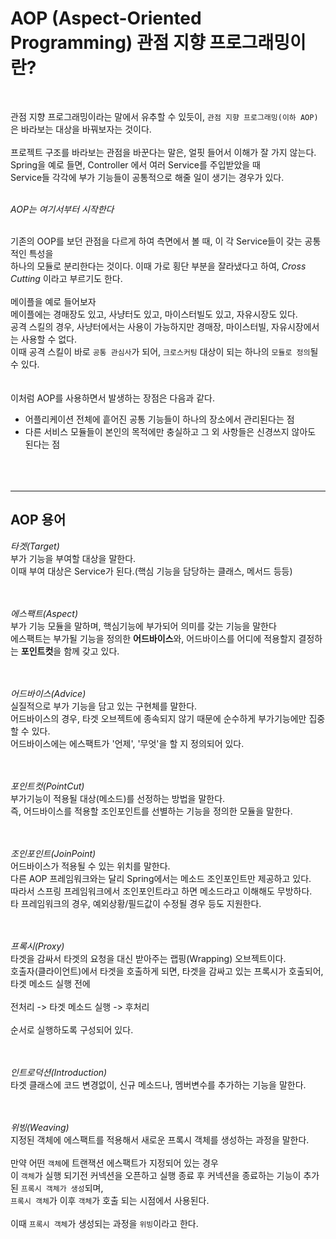 # AOP (Aspect-Oriented Programming) 관점 지향 프로그래밍이란?

<br/>

관점 지향 프로그래밍이라는 말에서 유추할 수 있듯이, `관점 지향 프로그래밍(이하 AOP)`은 바라보는 대상을 바꿔보자는 것이다.<br/>
<br/>
프로젝트 구조를 바라보는 관점을 바꾼다는 말은, 얼핏 들어서 이해가 잘 가지 않는다.<br/>
Spring을 예로 들면, Controller 에서 여러 Service를 주입받았을 때<br/>
Service들 각각에 부가 기능들이 공통적으로 해줄 일이 생기는 경우가 있다.<br/>
<br/>

*AOP는 여기서부터 시작한다*<br/>
<br/>

기존의 OOP를 보던 관점을 다르게 하여 측면에서 볼 때, 이 각 Service들이 갖는 공통적인 특성을<br/>
하나의 모듈로 분리한다는 것이다. 이때 가로 횡단 부분을 잘라냈다고 하여, *Cross Cutting* 이라고 부르기도 한다.<br/>
<br/>
메이플을 예로 들어보자<br/>
메이플에는 경매장도 있고, 사냥터도 있고, 마이스터빌도 있고, 자유시장도 있다.<br/>
공격 스킬의 경우, 사냥터에서는 사용이 가능하지만 경매장, 마이스터빌, 자유시장에서는 사용할 수 없다.<br/>
이때 공격 스킬이 바로 `공통 관심사`가 되어, `크로스커팅` 대상이 되는 하나의 `모듈로 정의`될 수 있다.<br/>
<br/>
<br/>
이처럼 AOP를 사용하면서 발생하는 장점은 다음과 같다.<br/>

* 어플리케이션 전체에 흩어진 공통 기능들이 하나의 장소에서 관리된다는 점<br/>
* 다른 서비스 모듈들이 본인의 목적에만 충실하고 그 외 사항들은 신경쓰지 않아도 된다는 점<br/>
<br/><br/><br/>
---

## AOP 용어

*타겟(Target)*<br/>
부가 기능을 부여할 대상을 말한다.<br/>
이때 부여 대상은 Service가 된다.(핵심 기능을 담당하는 클래스, 메서드 등등)<br/>
<br/><br/>

*에스팩트(Aspect)*<br/>
부가 기능 모듈을 말하며, 핵심기능에 부가되어 의미를 갖는 기능을 말한다<br/>
에스팩트는 부가될 기능을 정의한 **어드바이스**와, 어드바이스를 어디에 적용할지 결정하는 **포인트컷**을 함께 갖고 있다.<br/>
<br/><br/>

*어드바이스(Advice)*<br/>
실질적으로 부가 기능을 담고 있는 구현체를 말한다.<br/>
어드바이스의 경우, 타겟 오브젝트에 종속되지 않기 때문에 순수하게 부가기능에만 집중할 수 있다.<br/>
어드바이스에는 에스팩트가 '언제', '무엇'을 할 지 정의되어 있다.<br/>
<br/><br/>

*포인트컷(PointCut)*<br/>
부가기능이 적용될 대상(메소드)를 선정하는 방법을 말한다.<br/>
즉, 어드바이스를 적용할 조인포인트를 선별하는 기능을 정의한 모듈을 말한다.<br/>
<br/><br/>

*조인포인트(JoinPoint)*<br/>
어드바이스가 적용될 수 있는 위치를 말한다.<br/>
다른 AOP 프레임워크와는 달리 Spring에서는 메소드 조인포인트만 제공하고 있다.<br/>
따라서 스프링 프레임워크에서 조인포인트라고 하면 메소드라고 이해해도 무방하다.<br/>
타 프레임워크의 경우, 예외상황/필드값이 수정될 경우 등도 지원한다.<br/>
<br/><br/>

*프록시(Proxy)*<br/>
타겟을 감싸서 타겟의 요청을 대신 받아주는 랩핑(Wrapping) 오브젝트이다.<br/>
호출자(클라이언트)에서 타겟을 호출하게 되면, 타겟을 감싸고 있는 프록시가 호출되어, 타겟 메소드 실행 전에<br/>
<br/>
전처리 -> 타겟 메소드 실행 -> 후처리<br/>
<br/>
순서로 실행하도록 구성되어 있다.<br/>
<br/><br/>

*인트로덕션(Introduction)*<br/>
타겟 클래스에 코드 변경없이, 신규 메소드나, 멤버변수를 추가하는 기능을 말한다.<br/>
<br/><br/>

*위빙(Weaving)*<br/>
지정된 객체에 에스팩트를 적용해서 새로운 프록시 객체를 생성하는 과정을 말한다.<br/>
<br/>
만약 어떤 `객체`에 트랜잭션 에스팩트가 지정되어 있는 경우<br/>
이 `객체`가 실행 되기전 커넥션을 오픈하고 실행 종료 후 커넥션을 종료하는 기능이 추가된 `프록시 객체가 생성`되며,<br/>
`프록시 객체`가 이후 `객체`가 호출 되는 시점에서 사용된다.<br/>
<br/>
이때 `프록시 객체`가 생성되는 과정을 `위빙`이라고 한다.<br/>